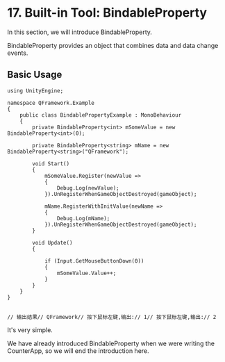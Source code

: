 # 17. Built-in Tool: BindableProperty

In this section, we will introduce BindableProperty.

BindableProperty provides an object that combines data and data change events.

## Basic Usage

```plain
using UnityEngine;

namespace QFramework.Example
{
    public class BindablePropertyExample : MonoBehaviour
    {
        private BindableProperty<int> mSomeValue = new BindableProperty<int>(0);

        private BindableProperty<string> mName = new BindableProperty<string>("QFramework");

        void Start()
        {
            mSomeValue.Register(newValue =>
            {
                Debug.Log(newValue);
            }).UnRegisterWhenGameObjectDestroyed(gameObject);

            mName.RegisterWithInitValue(newName =>
            {
                Debug.Log(mName);
            }).UnRegisterWhenGameObjectDestroyed(gameObject);
        }

        void Update()
        {

            if (Input.GetMouseButtonDown(0))
            {
                mSomeValue.Value++;
            }
        }
    }
}


// 输出结果// QFramework// 按下鼠标左键,输出:// 1// 按下鼠标左键,输出:// 2
```

It's very simple.

We have already introduced BindableProperty when we were writing the CounterApp, so we will end the introduction here.
